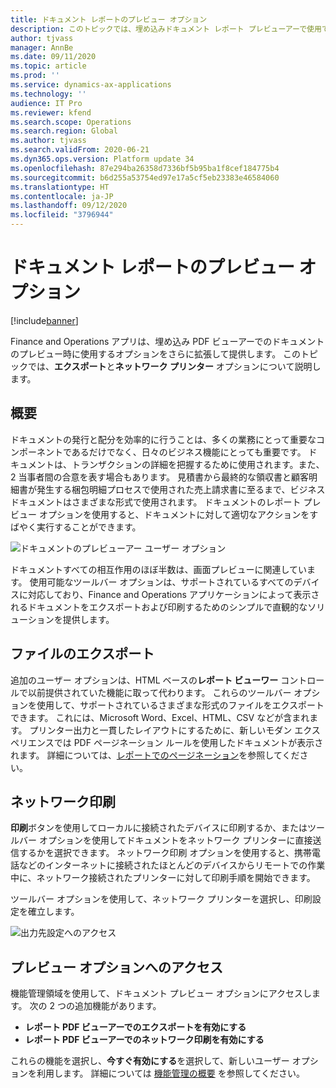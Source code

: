```yaml
---
title: ドキュメント レポートのプレビュー オプション
description: このトピックでは、埋め込みドキュメント レポート プレビューアーで使用できるオプションについて説明します。
author: tjvass
manager: AnnBe
ms.date: 09/11/2020
ms.topic: article
ms.prod: ''
ms.service: dynamics-ax-applications
ms.technology: ''
audience: IT Pro
ms.reviewer: kfend
ms.search.scope: Operations
ms.search.region: Global
ms.author: tjvass
ms.search.validFrom: 2020-06-21
ms.dyn365.ops.version: Platform update 34
ms.openlocfilehash: 87e294ba26358d7336bf5b95ba1f8cef184775b4
ms.sourcegitcommit: b6d255a53754ed97e17a5cf5eb23383e46584060
ms.translationtype: HT
ms.contentlocale: ja-JP
ms.lasthandoff: 09/12/2020
ms.locfileid: "3796944"
---
```

# <a name="document-reporting-preview-options"></a>ドキュメント レポートのプレビュー オプション

[!include[banner](../includes/banner.md)]


Finance and Operations アプリは、埋め込み PDF ビューアーでのドキュメントのプレビュー時に使用するオプションをさらに拡張して提供します。 このトピックでは、**エクスポート**と**ネットワーク プリンター** オプションについて説明します。

## <a name="overview"></a>概要
ドキュメントの発行と配分を効率的に行うことは、多くの業務にとって重要なコンポーネントであるだけでなく、日々のビジネス機能にとっても重要です。 ドキュメントは、トランザクションの詳細を把握するために使用されます。また、2 当事者間の合意を表す場合もあります。 見積書から最終的な領収書と顧客明細書が発生する梱包明細プロセスで使用された売上請求書に至るまで、ビジネス ドキュメントはさまざまな形式で使用されます。 ドキュメントのレポート プレビュー オプションを使用すると、ドキュメントに対して適切なアクションをすばやく実行することができます。

![ドキュメントのプレビューアー ユーザー オプション](./media/Document-preview-options-toolbar.png)

ドキュメントすべての相互作用のほぼ半数は、画面プレビューに関連しています。 使用可能なツールバー オプションは、サポートされているすべてのデバイスに対応しており、Finance and Operations アプリケーションによって表示されるドキュメントをエクスポートおよび印刷するためのシンプルで直観的なソリューションを提供します。

## <a name="file-export"></a>ファイルのエクスポート
追加のユーザー オプションは、HTML ベースの**レポート ビューワー** コントロールで以前提供されていた機能に取って代わります。 これらのツールバー オプションを使用して、サポートされているさまざまな形式のファイルをエクスポートできます。 これには、Microsoft Word、Excel、HTML、CSV などが含まれます。 プリンター出力と一貫したレイアウトにするために、新しいモダン エクスペリエンスでは PDF ページネーション ルールを使用したドキュメントが表示されます。 詳細については、[レポートでのページネーション](https://docs.microsoft.com/sql/reporting-services/report-design/pagination-in-reporting-services-report-builder-and-ssrs?view=sql-server-ver15)を参照してください。

## <a name="network-printing"></a>ネットワーク印刷
**印刷**ボタンを使用してローカルに接続されたデバイスに印刷するか、またはツールバー オプションを使用してドキュメントをネットワーク プリンターに直接送信するかを選択できます。 ネットワーク印刷 オプションを使用すると、携帯電話などのインターネットに接続されたほとんどのデバイスからリモートでの作業中に、ネットワーク接続されたプリンターに対して印刷手順を開始できます。

ツールバー オプションを使用して、ネットワーク プリンターを選択し、印刷設定を確立します。

![出力先設定へのアクセス](./media/Document-preview-network-print-options.png)

## <a name="access-preview-options"></a>プレビュー オプションへのアクセス
機能管理領域を使用して、ドキュメント プレビュー オプションにアクセスします。 次の 2 つの追加機能があります。
- **レポート PDF ビューアーでのエクスポートを有効にする**
- **レポート PDF ビューアーでのネットワーク印刷を有効にする**

これらの機能を選択し、**今すぐ有効にする**を選択して、新しいユーザー オプションを利用します。 詳細については [機能管理の概要](../../fin-ops/get-started/feature-management/feature-management-overview.md) を参照してください。
